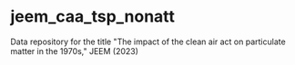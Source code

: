 # jeem_caa_tsp_nonatt
Data repository for the title "The impact of the clean air act on particulate matter in the 1970s," JEEM (2023)
